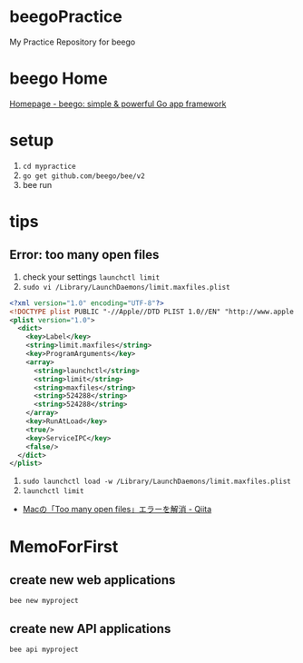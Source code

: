 # beegoPractice
My Practice Repository for beego

# beego Home
[Homepage - beego: simple & powerful Go app framework](https://beego.me/)

# setup

1. `cd mypractice`
2. `go get github.com/beego/bee/v2`
3. bee run


# tips

## Error: too many open files

1. check your settings `launchctl limit`
1. `sudo vi /Library/LaunchDaemons/limit.maxfiles.plist`

```xml
<?xml version="1.0" encoding="UTF-8"?>  
<!DOCTYPE plist PUBLIC "-//Apple//DTD PLIST 1.0//EN" "http://www.apple.com/DTDs/PropertyList-1.0.dtd">
<plist version="1.0">  
  <dict>
    <key>Label</key>
    <string>limit.maxfiles</string>
    <key>ProgramArguments</key>
    <array>
      <string>launchctl</string>
      <string>limit</string>
      <string>maxfiles</string>
      <string>524288</string>
      <string>524288</string>
    </array>
    <key>RunAtLoad</key>
    <true/>
    <key>ServiceIPC</key>
    <false/>
  </dict>
</plist>  
```

1. `sudo launchctl load -w /Library/LaunchDaemons/limit.maxfiles.plist`
1. `launchctl limit`


* [Macの「Too many open files」エラーを解消 - Qiita](https://qiita.com/sou_lab/items/1ca051a1f3b906a23dc8)

# MemoForFirst

## create new web applications

`bee new myproject`

## create new API applications

`bee api myproject`
